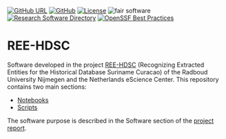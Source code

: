 [![GitHub URL](https://img.shields.io/badge/github-repo-000.svg?logo=github&labelColor=gray&color=blue)](https://github.com/ree-hdsc/ree-hdsc)
[![GitHub](https://img.shields.io/github/last-commit/ree-hdsc/ree-hdsc)](https://github.com/ree-hdsc/ree-hdsc)
[![License](https://img.shields.io/github/license/ree-hdsc/ree-hdsc)](https://github.com/ree-hdsc/ree-hdsc)
![fair software](https://img.shields.io/badge/fair--software.eu-%E2%97%8F%20%20%E2%97%8F%20%20%E2%97%8F%20%20%E2%97%8F%20%20%E2%97%8F-green)
[![Research Software Directory](https://img.shields.io/badge/rsd-reehdsc-00a3e3.svg)](https://research-software-directory.org/software/ree-hdsc)
[![OpenSSF Best Practices](https://www.bestpractices.dev/projects/8766/badge)](https://www.bestpractices.dev/projects/8766)

# REE-HDSC

Software developed in the project [REE-HDSC](https://research-software-directory.org/projects/ree-hdsc) (Recognizing Extracted Entities for the Historical Database Suriname Curacao) of the Radboud University Nijmegen and the Netherlands eScience Center. This repository contains two main sections:

- [Notebooks](https://github.com/ree-hdsc/ree-hdsc/tree/master/notebooks)
- [Scripts](https://github.com/ree-hdsc/ree-hdsc/tree/master/scripts)

The software purpose is described in the Software section of the [project report](https://arxiv.org/abs/2401.02972).

